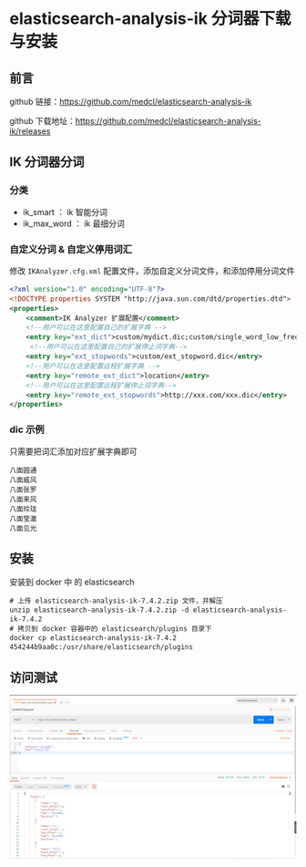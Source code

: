 # elasticsearch-analysis-ik 分词器下载与安装

## 前言

github 链接：https://github.com/medcl/elasticsearch-analysis-ik

github 下载地址：https://github.com/medcl/elasticsearch-analysis-ik/releases

## IK 分词器分词

### 分类

* ik_smart ： ik 智能分词
* ik_max_word ： ik 最细分词

### 自定义分词 & 自定义停用词汇

修改 `IKAnalyzer.cfg.xml` 配置文件，添加自定义分词文件，和添加停用分词文件

```xml
<?xml version="1.0" encoding="UTF-8"?>
<!DOCTYPE properties SYSTEM "http://java.sun.com/dtd/properties.dtd">
<properties>
	<comment>IK Analyzer 扩展配置</comment>
	<!--用户可以在这里配置自己的扩展字典 -->
	<entry key="ext_dict">custom/mydict.dic;custom/single_word_low_freq.dic</entry>
	 <!--用户可以在这里配置自己的扩展停止词字典-->
	<entry key="ext_stopwords">custom/ext_stopword.dic</entry>
 	<!--用户可以在这里配置远程扩展字典 -->
	<entry key="remote_ext_dict">location</entry>
 	<!--用户可以在这里配置远程扩展停止词字典-->
	<entry key="remote_ext_stopwords">http://xxx.com/xxx.dic</entry>
</properties>
```

### dic 示例

只需要把词汇添加对应扩展字典即可

```dic
八面圆通
八面威风
八面张罗
八面来风
八面玲珑
八面莹澈
八面见光
```

## 安装

安装到 docker 中 的 elasticsearch 

```shell
# 上传 elasticsearch-analysis-ik-7.4.2.zip 文件，并解压
unzip elasticsearch-analysis-ik-7.4.2.zip -d elasticsearch-analysis-ik-7.4.2
# 拷贝到 docker 容器中的 elasticsearch/plugins 目录下
docker cp elasticsearch-analysis-ik-7.4.2 454244b9aa0c:/usr/share/elasticsearch/plugins
```

## 访问测试

![ik分词器测试](es/ik分词器测试.png)